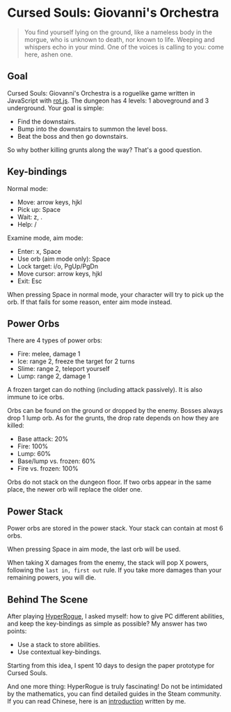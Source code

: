 # Cursed Souls: Giovanni's Orchestra

> You find yourself lying on the ground, like a nameless body in the morgue, who is unknown to death, nor known to life. Weeping and whispers echo in your mind. One of the voices is calling to you: come here, ashen one.

## Goal

Cursed Souls: Giovanni's Orchestra is a roguelike game written in JavaScript with [rot.js](https://github.com/ondras/rot.js). The dungeon has 4 levels: 1 aboveground and 3 underground. Your goal is simple:

* Find the downstairs.
* Bump into the downstairs to summon the level boss.
* Beat the boss and then go downstairs.

So why bother killing grunts along the way? That's a good question.

## Key-bindings

Normal mode:

* Move: arrow keys, hjkl
* Pick up: Space
* Wait: z, .
* Help: /

Examine mode, aim mode:

* Enter: x, Space
* Use orb (aim mode only): Space
* Lock target: i/o, PgUp/PgDn
* Move cursor: arrow keys, hjkl
* Exit: Esc

When pressing Space in normal mode, your character will try to pick up the orb. If that fails for some reason, enter aim mode instead.

## Power Orbs

There are 4 types of power orbs:

* Fire: melee, damage 1
* Ice: range 2, freeze the target for 2 turns
* Slime: range 2, teleport yourself
* Lump: range 2, damage 1

A frozen target can do nothing (including attack passively). It is also immune to ice orbs.

Orbs can be found on the ground or dropped by the enemy. Bosses always drop 1 lump orb. As for the grunts, the drop rate depends on how they are killed:

* Base attack: 20%
* Fire: 100%
* Lump: 60%
* Base/lump vs. frozen: 60%
* Fire vs. frozen: 100%

Orbs do not stack on the dungeon floor. If two orbs appear in the same place, the newer orb will replace the older one.

## Power Stack

Power orbs are stored in the power stack. Your stack can contain at most 6 orbs.

When pressing Space in aim mode, the last orb will be used.

When taking X damages from the enemy, the stack will pop X powers, following the `last in, first out` rule. If you take more damages than your remaining powers, you will die.

## Behind The Scene

After playing [HyperRogue](https://store.steampowered.com/app/342610/HyperRogue/), I asked myself: how to give PC different abilities, and keep the key-bindings as simple as possible? My answer has two points:

* Use a stack to store abilities.
* Use contextual key-bindings.

Starting from this idea, I spent 10 days to design the paper prototype for Cursed Souls.

And one more thing: HyperRogue is truly fascinating! Do not be intimidated by the mathematics, you can find detailed guides in the Steam community. If you can read Chinese, here is an [introduction](https://trow.cc/board/showtopic=30027) written by me.

